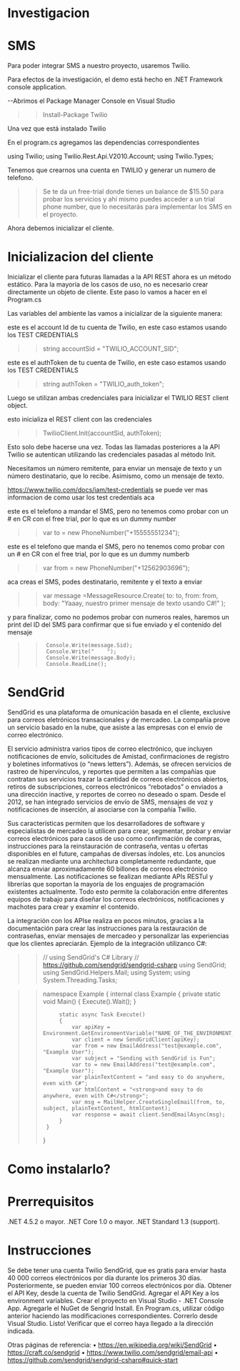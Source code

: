 # Investigacion

# SMS

Para poder integrar SMS a nuestro proyecto, usaremos Twilio.

Para efectos de la investigación, el demo está hecho en .NET Framework console application.

--Abrimos el Package Manager Console en Visual Studio

>> Install-Package Twilio

Una vez que está instalado Twilio

En el program.cs agregamos las dependencias correspondientes

using Twilio;
using Twilio.Rest.Api.V2010.Account;
using Twilio.Types;

Tenemos que crearnos una cuenta en TWILIO y generar un numero de telefono.

>> Se te da un free-trial donde tienes un balance de $15.50 para probar los servicios y ahí mismo puedes acceder a un trial phone number, que lo necesitarás para implementar los SMS en el proyecto.

Ahora debemos inicializar el cliente.

# Inicializacion del cliente

Inicializar el cliente para futuras llamadas a la API REST ahora es un método estático. Para la mayoría de los casos de uso, no es necesario crear directamente un objeto de cliente. Este paso lo vamos a hacer en el Program.cs

Las variables del ambiente las vamos a inicializar de la siguiente manera: 

este es el account Id de tu cuenta de Twilio, en este caso estamos usando los TEST CREDENTIALS
>> string accountSid = "TWILIO_ACCOUNT_SID";

este es el authToken de tu cuenta de Twilio, en este caso estamos usando los TEST CREDENTIALS
>> string authToken = "TWILIO_auth_token";

Luego se utilizan ambas credenciales para inicializar el TWILIO REST client object.

esto inicializa el REST client con las credenciales
>> TwilioClient.Init(accountSid, authToken);

Esto solo debe hacerse una vez. Todas las llamadas posteriores a la API Twilio se autentican utilizando las credenciales pasadas al método Init.

Necesitamos un número remitente, para enviar un mensaje de texto y un número destinatario, que lo recibe. Asimismo, como un mensaje de texto.

https://www.twilio.com/docs/iam/test-credentials se puede ver mas informacion de como usar los test credentials aca

este es el telefono a mandar el SMS, pero no tenemos como probar con un # en CR con el free trial, por lo que es un dummy number
>> var to = new PhoneNumber("+15555551234");
  
este es el telefono que manda el SMS, pero no tenemos como probar con un # en CR con el free trial, por lo que es un dummy numberb
>> var from = new PhoneNumber("+12562903696");

aca creas el SMS, podes destinatario, remitente y el texto a enviar
>> var message =MessageResource.Create(
>>    to: to,
>>    from: from,
>>    body: "Yaaay, nuestro primer mensaje de texto usando C#!"
>> );

y para finalizar, como no podemos probar con numeros reales, haremos un print del ID del SMS para confirmar que si fue enviado y el contenido del mensaje
>>      Console.Write(message.Sid);
>>      Console.Write("    ");
>>      Console.Write(message.Body);
>>      Console.ReadLine();

# SendGrid

SendGrid es una plataforma de omunicación basada en el cliente, exclusive para correos eletrónicos transacionales y de mercadeo. La compañía prove un servicio basado en la nube, que asiste a las empresas con el envío de correo electrónico.

El servicio administra varios tipos de correo electrónico, que incluyen notificaciones de envío, solicitudes de Amistad, confirmaciones de registro y boletines informativos (o “news letters”). Además, se ofrecen servicios de rastreo de hipervínculos, y reportes que permiten a las compañías que contratan sus servicios trazar la cantidad de correos electrónicos abiertos, retiros de subscripciones, correos electrónicos “rebotados” o enviados a una dirección inactive, y reportes de correo no deseado o spam. Desde el 2012, se han integrado servicios de envío de SMS, mensajes de voz y notificaciones de inserción, al asociarse con la compañía Twilio.

Sus características permiten que los desarrolladores de software y especialistas de mercadeo la utilicen para crear, segmentar, probar y enviar correos electrónicos para casos de uso como confirmación de compras, instrucciones para la reinstauración de contraseña, ventas u ofertas disponibles en el future, campañas de diversas índoles, etc.
Los anuncios se realizan mediante una architectura completamente redundante, que alcanza enviar aproximadamente 60 billones de correos electrónico mensualmente. Las notificaciones se fealizan mediante APIs RESTul y librerías que soportan la mayoría de los enguajes de programación existentes actualmente. Todo esto permite la colaboración entre diferentes equipos de trabajo para diseñar los correos electrónicos, notificaciones y machotes para crear y examinr el contenido.

La integración con los APIse realiza en pocos minutos, gracias a la documentación para crear las instrucciones para la restauración de contraseñas, enviar mensajes de mercadeo y personalizar las experiencias que los clientes apreciarán.
Ejemplo de la integración utilizanco C#:
 
>>  // using SendGrid's C# Library
>>  // https://github.com/sendgrid/sendgrid-csharp
>>  using SendGrid;
>>  using SendGrid.Helpers.Mail;
>>  using System;
>>  using System.Threading.Tasks;

>>  namespace Example
>>  {
>>      internal class Example
>>      {
>>          private static void Main()
>>          {
>>              Execute().Wait();
>>          }
>>  
>>          static async Task Execute()
>>          {
>>              var apiKey = Environment.GetEnvironmentVariable("NAME_OF_THE_ENVIRONMENT_VARIABLE_FOR_YOUR_SENDGRID_KEY");
>>              var client = new SendGridClient(apiKey);
>>              var from = new EmailAddress("test@example.com", "Example User");
>>              var subject = "Sending with SendGrid is Fun";
>>              var to = new EmailAddress("test@example.com", "Example User");
>>              var plainTextContent = "and easy to do anywhere, even with C#";
>>              var htmlContent = "<strong>and easy to do anywhere, even with C#</strong>";
>>              var msg = MailHelper.CreateSingleEmail(from, to, subject, plainTextContent, htmlContent);
>>              var response = await client.SendEmailAsync(msg);
>>          }
>>      }
>>  }

# Como instalarlo?
# Prerrequisitos 
.NET 4.5.2 o mayor.
.NET Core 1.0 o mayor.
.NET Standard 1.3 (support).
# Instrucciones
Se debe tener una cuenta Twilio SendGrid, que es gratis para enviar hasta 40 000 correos electrónicos por día durante los primeros 30 días. Posteriormente, se pueden enviar 100 correos electrónicos por día.
Obtener el API Key, desde la cuenta de Twilio SendGrid.
Agregar el API Key a los environment variables.
Crear el proyecto en Visual Studio - .NET Console App.
Agregarle el NuGet de Sengrid Install.
En Program.cs, utilizar código anterior haciendo las modificaciones correspondientes.
Correrlo desde Visual Studio.
Listo! Verificar que el correo haya llegado a la dirección indicada.

Otras páginas de referencia:
• https://en.wikipedia.org/wiki/SendGrid
• https://craft.co/sendgrid
• https://www.twilio.com/sendgrid/email-api
• https://github.com/sendgrid/sendgrid-csharp#quick-start 



